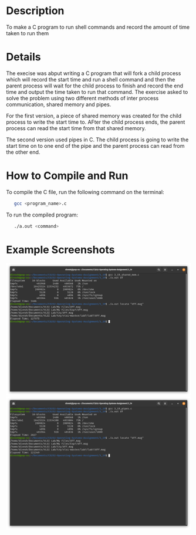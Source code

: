 <!-- Programming Exercise 3.19 -->
# Description
To make a C program to run shell commands and record the amount of time taken to run them

# Details
The execise was abput writing a C program that will fork a child process which will record the start time and run a shell command and then the parent process will wait for the child process to finish and record the end time and output the time taken to run that command. The exercise asked to solve the problem using two different methods of inter process communication, shared memory and pipes. 

For the first version, a piece of shared memory was created for the child process to write the start time to. AFter the child process ends, the parent process can read the start time from that shared memory.

The second version used pipes in C. The child process is going to write the start time on to one end of the pipe and the parent process can read from the other end.

# How to Compile and Run
To compile the C file, run the following command on the terminal:
```sh
   gcc <program_name>.c
```

To run the compiled program:
```sh
   ./a.out <command>
```

# Example Screenshots
![Shared Memory Example](./screenshots/share_mem_eg.png)
![Pipes Example](./screenshots/pipes_eg.png)

